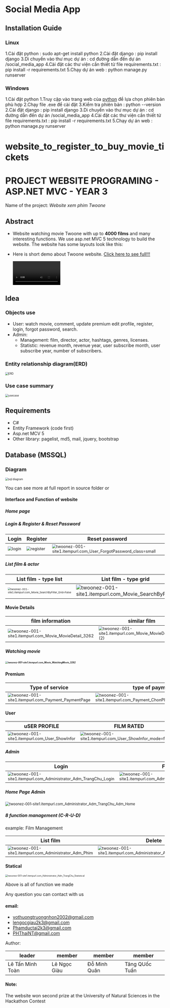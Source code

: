 # Social Media App
## Installation Guide

### Linux
1.Cài đặt python : sudo apt-get install python
2.Cài đặt django : pip install django
3.Di chuyển vào thư mục dự án : cd đường dẫn đến dự án /social_media_app
4.Cài đặt các thư viện cần thiết từ file requirements.txt : pip install -r requirements.txt
5.Chạy dự án web : python manage.py runserver

### Windows
1.Cài đặt python
    1.Truy cập vào trang web của [python](https://www.python.org/downloads/) để lựa chọn phiên bản phù hợp
    2.Chạy file .exe để cài đặt
    3.Kiểm tra phiên bản : python --version
2.Cài đặt django : pip install django
3.Di chuyển vào thư mục dự án : cd đường dẫn đến dự án /social_media_app
4.Cài đặt các thư viện cần thiết từ file requirements.txt : pip install -r requirements.txt
5.Chạy dự án web : python manage.py runserver




# website_to_register_to_buy_movie_tickets
# PROJECT WEBSITE PROGRAMING - ASP.NET MVC - YEAR 3

Name of the project: *Website xem phim Twoone*

## Abstract
- Website watching movie Twoone with up to **4000 films** and many interesting functions. We use asp.net MVC 5 technology to build the website. 
  The website has some layouts look like this:

- Here is short demo about Twoone website. [Click here to see full!!!](https://www.youtube.com/watch?v=pwxriq0qSIQ)

  <video src="source\short demo.mp4" style="zoom:50%;"></video>
## Idea

### Objects use

- User: watch movie, comment, update premium edit profile, register, login, forgot password, search.
- Admin: 
    - Management: film, director, actor, hashtags, genres, licenses.
    - Statistic: revenue month, revenue year, user subscribe month, user subscribe year, number of subscribers.

### Entity relationship diagram(ERD)

<img src="website_to_register_to_buy_movie_tickets\source\ERD.png" style="zoom:60%;" alt ="ERD"/>

### Use case summary

<img src="website_to_register_to_buy_movie_tickets\source\Usecasetq.png" style="zoom:60%" alt="usecase" />

## Requirements
- C# 
- Entity Framework (code first)
- Asp.net MCV 5
- Other library: pagelist, md5, mail, jquery, bootstrap
## Database (MSSQL)

### Diagram

<img src="website_to_register_to_buy_movie_tickets\source\sql.png" style="zoom:60%;" alt="sql diagram"/>

You can see more at full report in source folder or 

[**Click here!!!**]: source/fullreport.pdf	"Click here!!!"



#### Interface and Function of website

##### Home page

##### Login & Register & Reset Password

| Login                                                        | Register                                                     | Reset password                                               |
| ------------------------------------------------------------ | ------------------------------------------------------------ | ------------------------------------------------------------ |
| <img src="website_to_register_to_buy_movie_tickets\source\login.png" alt="login" style="zoom:80%;" /> | <img src="website_to_register_to_buy_movie_tickets\source\register.png" alt="register" style="zoom:80%;" /> | <img src="website_to_register_to_buy_movie_tickets\source\twoonez-001-site1.itempurl.com_User_ForgotPassword_class=small.png" alt="twoonez-001-site1.itempurl.com_User_ForgotPassword_class=small" style="zoom:80%;" /> |

##### List film & actor

| List film - type list                                                                                                                                                          | List film - type grid                                                                                                                   | List actor                                                                                                                    |
|--------------------------------------------------------------------------------------------------------------------------------------------------------------------------------|-----------------------------------------------------------------------------------------------------------------------------------------|-------------------------------------------------------------------------------------------------------------------------------|
| <img src="website_to_register_to_buy_movie_tickets\source\twoonez-001-site1.itempurl.com_Movie_SearchByFilter_Grid=False.png" alt="twoonez-001-site1.itempurl.com_Movie_SearchByFilter_Grid=False" style="zoom:50%;" /> | <img src="website_to_register_to_buy_movie_tickets\source\twoonez-001-site1.itempurl.com_Movie_SearchByFilter.png" alt="twoonez-001-site1.itempurl.com_Movie_SearchByFilter"  /> | <img src="website_to_register_to_buy_movie_tickets\source\twoonez-001-site1.itempurl.com_Movie_ActorGrid.png" alt="twoonez-001-site1.itempurl.com_Movie_ActorGrid"  /> |

#### Movie Details

| film information                                             | similar film                                                 |
| ------------------------------------------------------------ | ------------------------------------------------------------ |
| <img src="website_to_register_to_buy_movie_tickets\source\twoonez-001-site1.itempurl.com_Movie_MovieDetail_3262.png" alt="twoonez-001-site1.itempurl.com_Movie_MovieDetail_3262" style="zoom:80%;" /> | <img src="website_to_register_to_buy_movie_tickets\source\twoonez-001-site1.itempurl.com_Movie_MovieDetail_3262 (2).png" alt="twoonez-001-site1.itempurl.com_Movie_MovieDetail_3262 (2)" style="zoom:80%;" /> |

##### Watching movie

##### <img src="website_to_register_to_buy_movie_tickets\source\twoonez-001-site1.itempurl.com_Movie_WatchingMovie_3262.png" alt="twoonez-001-site1.itempurl.com_Movie_WatchingMovie_3262" style="zoom: 50%;" />

#### Premium

| Type of service                                              | type of payment                                              |
| ------------------------------------------------------------ | ------------------------------------------------------------ |
| <img src="website_to_register_to_buy_movie_tickets\source\twoonez-001-site1.itempurl.com_Payment_PaymentPage.png" alt="twoonez-001-site1.itempurl.com_Payment_PaymentPage" style="zoom:80%;" /> | <img src="website_to_register_to_buy_movie_tickets\source\twoonez-001-site1.itempurl.com_Payment_ChonPhuongThucThanhToan_1.png" alt="twoonez-001-site1.itempurl.com_Payment_ChonPhuongThucThanhToan_1" style="zoom:80%;" /> |


#### User

| uSER PROFILE                                                 | FILM RATED                                                   | CHANGE PASS                                                  |
| ------------------------------------------------------------ | ------------------------------------------------------------ | ------------------------------------------------------------ |
| <img src="website_to_register_to_buy_movie_tickets\source\twoonez-001-site1.itempurl.com_User_ShowInfor.png" alt="twoonez-001-site1.itempurl.com_User_ShowInfor" style="zoom:80%;" /> | <img src="website_to_register_to_buy_movie_tickets\source\twoonez-001-site1.itempurl.com_User_ShowInfor_mode=favorite.png" alt="twoonez-001-site1.itempurl.com_User_ShowInfor_mode=favorite" style="zoom:80%;" /> | <img src="website_to_register_to_buy_movie_tickets\source\twoonez-001-site1.itempurl.com_User_ShowInfor_mode=changepass.png" alt="twoonez-001-site1.itempurl.com_User_ShowInfor_mode=changepass" style="zoom:80%;" /> |

##### Admin

| Login                                                        | Forget password                                              |
| ------------------------------------------------------------ | ------------------------------------------------------------ |
| <img src="website_to_register_to_buy_movie_tickets\source\twoonez-001-site1.itempurl.com_Administrator_Adm_TrangChu_Login.png" alt="twoonez-001-site1.itempurl.com_Administrator_Adm_TrangChu_Login" style="zoom:80%;" /> | <img src="website_to_register_to_buy_movie_tickets\source\twoonez-001-site1.itempurl.com_Administrator_Adm_TrangChu_ForgotPassword.png" alt="twoonez-001-site1.itempurl.com_Administrator_Adm_TrangChu_ForgotPassword" style="zoom:80%;" /> |

##### Home Page Admin

<img src="website_to_register_to_buy_movie_tickets\source\twoonez-001-site1.itempurl.com_Administrator_Adm_TrangChu_Adm_Home.png" alt="twoonez-001-site1.itempurl.com_Administrator_Adm_TrangChu_Adm_Home" style="zoom:80%;" />

##### 8 function management (C-R-U-D)

example: Film Management

| List film                                                    | Delete                                                       | Create                                                       | Edit                                                         |
| ------------------------------------------------------------ | ------------------------------------------------------------ | ------------------------------------------------------------ | ------------------------------------------------------------ |
| <img src="website_to_register_to_buy_movie_tickets\source\twoonez-001-site1.itempurl.com_Administrator_Adm_Phim.png" alt="twoonez-001-site1.itempurl.com_Administrator_Adm_Phim" style="zoom:80%;" /> | <img src="website_to_register_to_buy_movie_tickets\source\twoonez-001-site1.itempurl.com_Administrator_Adm_Phim_Delete_3262.png" alt="twoonez-001-site1.itempurl.com_Administrator_Adm_Phim_Delete_3262" style="zoom:80%;" /> | <img src="website_to_register_to_buy_movie_tickets\source\twoonez-001-site1.itempurl.com_Administrator_Adm_Phim_Create.png" alt="twoonez-001-site1.itempurl.com_Administrator_Adm_Phim_Create" style="zoom:80%;" /> | <img src="website_to_register_to_buy_movie_tickets\source\twoonez-001-site1.itempurl.com_Administrator_Adm_Phim_Edit_3262.png" alt="twoonez-001-site1.itempurl.com_Administrator_Adm_Phim_Edit_3262" style="zoom:80%;" /> |

#### Statical

<img src="website_to_register_to_buy_movie_tickets\source\twoonez-001-site1.itempurl.com_Administrator_Adm_TrangChu_Statistical.png" alt="twoonez-001-site1.itempurl.com_Administrator_Adm_TrangChu_Statistical" style="zoom:50%;" />

Above is all of function we made

Any question you can contact with us

#### email:
- [vothuongtruongnhon2002@gmail.com](mailto:vothuongtruongnhon2002@gmail.com)
- [lengocgiau2k3@gmail.com](mailto:lengocgiau2k3@gmail.com)
- [Phamductai2k3@gmail.com](mailto:Phamductai2k3@gmail.com)
- [PHThaiNT@gmail.com](mailto:PHThaiNT@gmail.com)


Author:

| leader                | member       | member         | member         |
|-----------------------|--------------|----------------|----------------|
|Lê Tấn Minh Toàn       | Lê Ngọc Giàu | Đỗ Minh Quân   | Tăng QUốc Tuấn |

#### Note:
The website won second prize at the University of Natural Sciences in the Hackathon Contest


